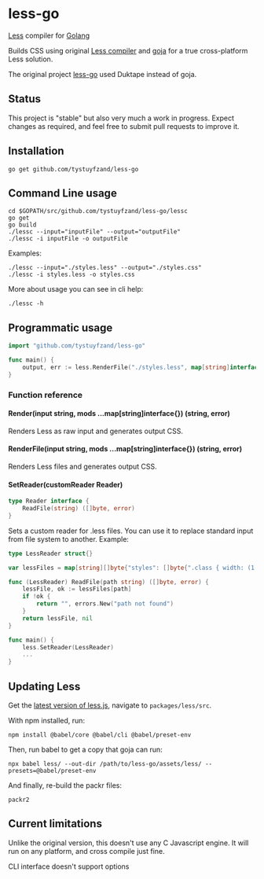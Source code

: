 # less-go 

[Less](http://lesscss.org/) compiler for [Golang](https://golang.org/)

Builds CSS using original [Less compiler](https://github.com/less/less.js) and [goja](https://github.com/dop251/goja) for a true cross-platform Less solution.

The original project [less-go](https://github.com/kib357/less-go) used Duktape instead of goja.

## Status

This project is "stable" but also very much a work in progress. Expect changes as required, and feel free to submit pull requests to improve it.

## Installation

```
go get github.com/tystuyfzand/less-go
```

## Command Line usage

```
cd $GOPATH/src/github.com/tystuyfzand/less-go/lessc
go get
go build
./lessc --input="inputFile" --output="outputFile"
./lessc -i inputFile -o outputFile
```

Examples:

```
./lessc --input="./styles.less" --output="./styles.css"
./lessc -i styles.less -o styles.css
```

More about usage you can see in cli help:

```
./lessc -h
```

## Programmatic usage

```go
import "github.com/tystuyfzand/less-go"

func main() {
	output, err := less.RenderFile("./styles.less", map[string]interface{}{"compress": true})
}
```

### Function reference

#### Render(input string, mods ...map[string]interface{}) (string, error)

Renders Less as raw input and generates output CSS.

#### RenderFile(input string, mods ...map[string]interface{}) (string, error)

Renders Less files and generates output CSS.

#### SetReader(customReader Reader)

```go
type Reader interface {
    ReadFile(string) ([]byte, error)
}
```

Sets a custom reader for .less files. You can use it to replace standard input from file system to another. Example:

```go
type LessReader struct{}

var lessFiles = map[string][]byte{"styles": []byte{".class { width: (1 + 1) }"}}

func (LessReader) ReadFile(path string) ([]byte, error) {
    lessFile, ok := lessFiles[path]
    if !ok {
    	return "", errors.New("path not found")
    }
    return lessFile, nil
}

func main() {
    less.SetReader(LessReader)
    ...
}

```
## Updating Less

Get the [latest version of less.js](https://github.com/less/less.js/releases), navigate to `packages/less/src`.

With npm installed, run:

```
npm install @babel/core @babel/cli @babel/preset-env
```

Then, run babel to get a copy that goja can run:

```
npx babel less/ --out-dir /path/to/less-go/assets/less/ --presets=@babel/preset-env
```

And finally, re-build the packr files:

```
packr2
```

## Current limitations

Unlike the original version, this doesn't use any C Javascript engine. It will run on any platform, and cross compile just fine.

CLI interface doesn't support options
